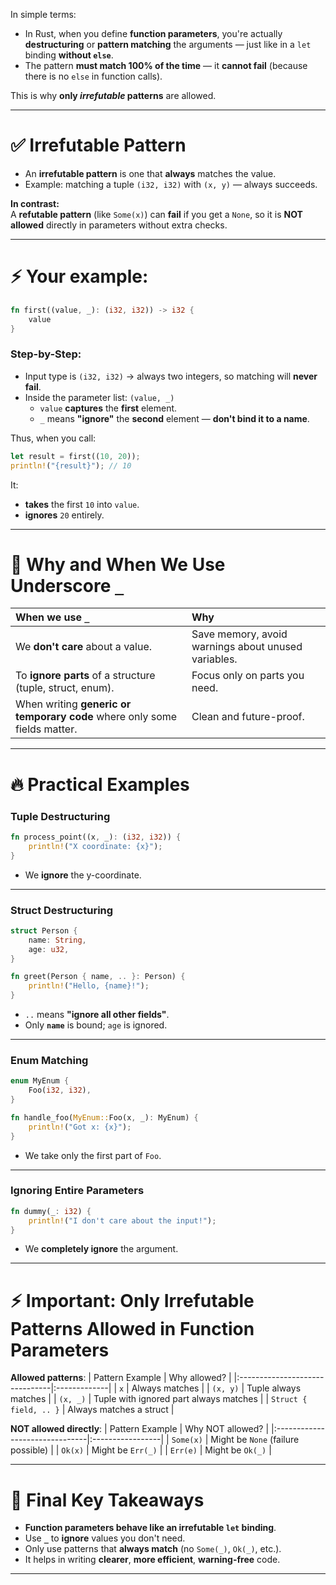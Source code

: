 

In simple terms:

- In Rust, when you define **function parameters**, you're actually **destructuring** or **pattern matching** the arguments — just like in a `let` binding **without `else`**.
- The pattern **must match 100% of the time** — it **cannot fail** (because there is no `else` in function calls).

This is why **only *irrefutable* patterns** are allowed.

---

# ✅ Irrefutable Pattern

- An **irrefutable pattern** is one that **always** matches the value.
- Example: matching a tuple `(i32, i32)` with `(x, y)` — always succeeds.

**In contrast:**  
A **refutable pattern** (like `Some(x)`) can **fail** if you get a `None`, so it is **NOT allowed** directly in parameters without extra checks.

---

# ⚡ Your example:

```rust
fn first((value, _): (i32, i32)) -> i32 { 
    value 
}
```

### Step-by-Step:
- Input type is `(i32, i32)` → always two integers, so matching will **never fail**.
- Inside the parameter list: `(value, _)`
  - `value` **captures** the **first** element.
  - `_` means **"ignore"** the **second** element — **don't bind it to a name**.

Thus, when you call:

```rust
let result = first((10, 20));
println!("{result}"); // 10
```

It:
- **takes** the first `10` into `value`.
- **ignores** `20` entirely.

---

# 🎯 Why and When We Use Underscore `_`

| When we use `_` | Why |
|:----------------|:----|
| We **don't care** about a value. | Save memory, avoid warnings about unused variables. |
| To **ignore parts** of a structure (tuple, struct, enum). | Focus only on parts you need. |
| When writing **generic or temporary code** where only some fields matter. | Clean and future-proof. |

---

# 🔥 Practical Examples

### **Tuple Destructuring**

```rust
fn process_point((x, _): (i32, i32)) {
    println!("X coordinate: {x}");
}
```
- We **ignore** the y-coordinate.

---

### **Struct Destructuring**

```rust
struct Person {
    name: String,
    age: u32,
}

fn greet(Person { name, .. }: Person) {
    println!("Hello, {name}!");
}
```
- `..` means **"ignore all other fields"**.
- Only **`name`** is bound; `age` is ignored.

---

### **Enum Matching**

```rust
enum MyEnum {
    Foo(i32, i32),
}

fn handle_foo(MyEnum::Foo(x, _): MyEnum) {
    println!("Got x: {x}");
}
```
- We take only the first part of `Foo`.

---

### **Ignoring Entire Parameters**

```rust
fn dummy(_: i32) {
    println!("I don't care about the input!");
}
```
- We **completely ignore** the argument.

---

# ⚡ Important: Only Irrefutable Patterns Allowed in Function Parameters

**Allowed patterns**:
| Pattern Example               | Why allowed? |
|:-------------------------------|:-------------|
| `x`                            | Always matches |
| `(x, y)`                       | Tuple always matches |
| `(x, _)`                       | Tuple with ignored part always matches |
| `Struct { field, .. }`          | Always matches a struct |

**NOT allowed directly**:
| Pattern Example               | Why NOT allowed? |
|:-------------------------------|:-----------------|
| `Some(x)`                      | Might be `None` (failure possible) |
| `Ok(x)`                        | Might be `Err(_)` |
| `Err(e)`                       | Might be `Ok(_)` |

---

# 🚀 Final Key Takeaways

- **Function parameters behave like an irrefutable `let` binding**.
- Use **`_`** to **ignore** values you don't need.
- Only use patterns that **always match** (no `Some(_)`, `Ok(_)`, etc.).
- It helps in writing **clearer**, **more efficient**, **warning-free** code.

---

